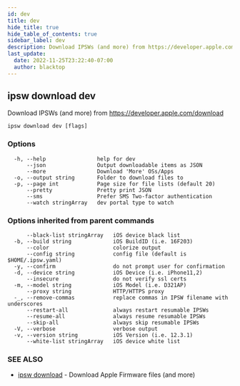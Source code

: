 ```yaml
---
id: dev
title: dev
hide_title: true
hide_table_of_contents: true
sidebar_label: dev
description: Download IPSWs (and more) from https://developer.apple.com/download
last_update:
  date: 2022-11-25T23:22:40-07:00
  author: blacktop
---
```

## ipsw download dev

Download IPSWs (and more) from https://developer.apple.com/download

```
ipsw download dev [flags]
```

### Options

```
  -h, --help                help for dev
      --json                Output downloadable items as JSON
      --more                Download 'More' OSs/Apps
  -o, --output string       Folder to download files to
  -p, --page int            Page size for file lists (default 20)
      --pretty              Pretty print JSON
      --sms                 Prefer SMS Two-factor authentication
      --watch stringArray   dev portal type to watch
```

### Options inherited from parent commands

```
      --black-list stringArray   iOS device black list
  -b, --build string             iOS BuildID (i.e. 16F203)
      --color                    colorize output
      --config string            config file (default is $HOME/.ipsw.yaml)
  -y, --confirm                  do not prompt user for confirmation
  -d, --device string            iOS Device (i.e. iPhone11,2)
      --insecure                 do not verify ssl certs
  -m, --model string             iOS Model (i.e. D321AP)
      --proxy string             HTTP/HTTPS proxy
  -_, --remove-commas            replace commas in IPSW filename with underscores
      --restart-all              always restart resumable IPSWs
      --resume-all               always resume resumable IPSWs
      --skip-all                 always skip resumable IPSWs
  -V, --verbose                  verbose output
  -v, --version string           iOS Version (i.e. 12.3.1)
      --white-list stringArray   iOS device white list
```

### SEE ALSO

* [ipsw download](/docs/cli/ipsw/download)	 - Download Apple Firmware files (and more)

